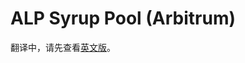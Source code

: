 # ALP Syrup Pool (Arbitrum)

翻译中，请先查看[英文版](https://docs.pancakeswap.finance/products/perpetual-trading/perpetual-trading-v2/perpetual-trading-faq/arbitrum/alp-syrup-pool-arbitrum)。
